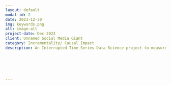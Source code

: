 ```yaml
---
layout: default
modal-id: 2
date: 2023-12-30
img: keywords.png
alt: image-alt
project-date: Dec 2023
client: Unnamed Social Media Giant
category: Incrementality/ Causal Impact
description: An Interrupted Time Series Data Science project to measure the Causal Lift from implementing localized keywords. <br></br><h1><b>Overview</b><br></br></h1><p>This project used the Interrupted Time Series (ITS) model to analyze the causal lift from implementing localized keywords for a social media giant’s online campaign in Spain. The social media company wanted to test if localized keywords would increase new users to sign up for their app in Spain. Due to various circumstances, a traditional A/B test could not be used for this test. The Interrupted Time Series model was chosen to analyze the causal lift as the model could show how and if the outcome has changed after an intervention without a control.</p><p>The tools used include <b>OLS</b> (for the regression model) , <b>Pandas</b> (for data cleaning/wrangling), <b>Datetime</b> (for processing time data)and <b>Plotly/Matplotlib</b> (for visualization).</p><br></br><h1>Interrupted Time Series - General summary</h1><br></br><p>The ITS model is used to understand how and if the outcome of a series of data has changed due to an intervention implemented for the full population at one specific point in time. Using data from both before and after the intervention occurred, we are able to construct a robust model giving us an actionable idea of how effective the intervention was in influencing conversions.</p><p>In mathematical terms, it means that the equation includes four key coefficients:</p><p><b>Y</b> is the outcome variable</p><p><b>T</b> is a continuous variable which indicates the time (e.g., days, months, years…) passed from the start of the observational period</p><p><b>D</b> is a dummy variable indicating observation collected before (=0) or after (=1) the policy intervention</p><p><b>P</b>  is a continuous variable indicating time passed since the intervention has occured (before intervention has occurred P is equal to 0)</p><img src="images/its_equation.png"/>






---
```

